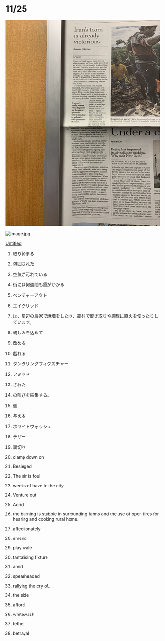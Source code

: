# 11/25

![image.jpg](11%2025%20f9072eceb0df4799b55437db34ae5452/image.jpg)

![image.jpg](11%2025%20f9072eceb0df4799b55437db34ae5452/image%201.jpg)

[Untitled](11%2025%20f9072eceb0df4799b55437db34ae5452/Untitled%20c9d99d0572024ad588350f9a91753795.csv)

1. 取り締まる
2. 包囲された
3. 空気が汚れている
4. 街には何週間も霞がかかる
5. ベンチャーアウト
6. エイクリッド
7. は、周辺の農家で焼畑をしたり、農村で聞き取りや調理に直火を使ったりしています。
8. 親しみを込めて
9. 改める
10. 戯れる
11. タンタリングフィクスチャー
12. アミッド
13. された
14. の叫びを結集する。
15. 側
16. 与える
17. ホワイトウォッシュ
18. テザー
19. 裏切り

1. clamp down on
2. Besieged 
3. The air is foul
4. weeks of haze to the city
5. Venture out
6. Acrid
7. the burning is stubble in surrounding farms and the use of open fires for hearing and cooking rural home.
8. affectionately
9. amend
10. play wale
11. tantalising fixture
12. amid
13. spearheaded
14. rallying the cry of…
15. the side
16. afford
17. whitewash
18. tether 
19. betrayal